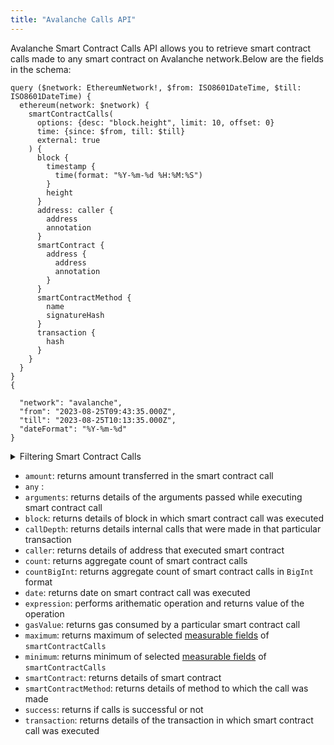 ```yaml
---
title: "Avalanche Calls API"
---
```


<head>
<meta name="title" content="Avalanche Calls API"/>

<meta name="description" content="Access Avalanche network's smart contract call data, analyze blockchain transactions, and track caller addresses, methods, and execution details."/>

<meta name="keywords" content="avalanche smart contracts, Avalanche blockchain calls, Smart contract methods, Contract call history, Smart contract arguments, Avalanche API, Avalanche contract interaction, Avalanche contract ABI, ABI"/>

<meta name="robots" content="index, follow"/>
<meta http-equiv="Content-Type" content="text/html; charset=utf-8"/>
<meta name="language" content="English"/>

<!-- Open Graph / Facebook -->
<meta property="og:type" content="website" />

<meta property="og:title" content="Avalanche Calls API" />

<meta property="og:description" content="Access Avalanche network's smart contract call data, analyze blockchain transactions, and track caller addresses, methods, and execution details."/>

<!-- Twitter -->
<meta property="twitter:card" content="summary_large_image" />

<meta property="twitter:title" content="Avalanche Calls API" />

<meta property="twitter:description" content="Access Avalanche network's smart contract call data, analyze blockchain transactions, and track caller addresses, methods, and execution details." />
</head>

Avalanche Smart Contract Calls API allows you to retrieve smart contract calls made to any smart contract on Avalanche network.Below are the fields in the schema:

```
query ($network: EthereumNetwork!, $from: ISO8601DateTime, $till: ISO8601DateTime) {
  ethereum(network: $network) {
    smartContractCalls(
      options: {desc: "block.height", limit: 10, offset: 0}
      time: {since: $from, till: $till}
      external: true
    ) {
      block {
        timestamp {
          time(format: "%Y-%m-%d %H:%M:%S")
        }
        height
      }
      address: caller {
        address
        annotation
      }
      smartContract {
        address {
          address
          annotation
        }
      }
      smartContractMethod {
        name
        signatureHash
      }
      transaction {
        hash
      }
    }
  }
}
{

  "network": "avalanche",
  "from": "2023-08-25T09:43:35.000Z",
  "till": "2023-08-25T10:13:35.000Z",
  "dateFormat": "%Y-%m-%d"
}

```

<details>
<summary>Filtering Smart Contract Calls</summary>

Smart Contract Calls can be filtered using following arguments:

- `any`:
- `callDepth`: Filter by call depth of smart contract calls. Available comparision operators are `in`, `is`, `not`, `notIn`.
- `caller`: Filter by caller of that call. Avaiable comparision operators are `in`, `is`, `not`, `notIn`.
- `date`: Filter by date on which smart contract calls was executed. Date should be in ISO8601-encoded datetime string. Ex, June 17th, 2023 will be `2023-07-17T00:00:00Z`. Available comparision operators are `after`, `before`, `between`, `in`, `is`, `not`, `notIn`, `since`, `tiil`.
- `external`:
- `height`: Filter by height of block where smart contract call was executed. Available comparision operators are `between`, `gt`, `gteq`, `in`, `is`, `lt`, `lteq`, `not`, `notIn`.
- `options`: Filter returned data by ordering, limiting and constrainting smart contract call data. Available fields: `asc`, `ascByInteger`, `desc`, `descByInteger`, `limit`, `limitBy`, `offset
- `smartContractAddress`: Filter by address of the smart contract. Available comaprision operators are `in`, `is`, `not`, `notIn`.
- `smartContractMethod`: Filter by method of the smart contract was called. Available comaprision operators are `in`, `is`, `not`, `notIn`.
- `smartContractType`: Filter by type of the smart contract on which call happened. Avaiable comparision operators are `in`, `is`, `not`, `notIn`.
- `success`:
- `time`: Filter by time when smart contract call was executed. Time should be in ISO8601-encoded datetime string. Ex, June 17th, 2023 will be `2023-07-17T00:00:00Z`. Available comparision operator are `after`, `before`, `between`, `in`, `is`, `not`, `notIn`, `since`, `tiil`.
- `txFrom`: Filter by the address responsible for executing smart contract calls. Available comparision operators are `in`, `is`, `not`, `notIn`.
- `txHash`: Filter by transaction hash of the transaction in which smart contract call was executed. Available comparision operators are `is`, `in`, `not`, `notIn`.

</details>

- `amount`: returns amount transferred in the smart contract call
- `any` :
- `arguments`: returns details of the arguments passed while executing smart contract call
- `block`: returns details of block in which smart contract call was executed
- `callDepth`: returns details internal calls that were made in that particular transaction
- `caller`: returns details of address that executed smart contract
- `count`: returns aggregate count of smart contract calls
- `countBigInt`: returns aggregate count of smart contract calls in `BigInt` format
- `date`: returns date on smart contract call was executed
- `expression`: performs arithematic operation and returns value of the operation
- `gasValue`: returns gas consumed by a particular smart contract call
- `maximum`: returns maximum of selected [measurable fields](/v1/docs/graphql-reference/enums/ethereum-calls-measureable) of `smartContractCalls`
- `minimum`: returns minimum of selected [measurable fields](/v1/docs/graphql-reference/enums/ethereum-calls-measureable) of `smartContractCalls`
- `smartContract`: returns details of smart contract
- `smartContractMethod`: returns details of method to which the call was made
- `success`: returns if calls is successful or not
- `transaction`: returns details of the transaction in which smart contract call was executed

